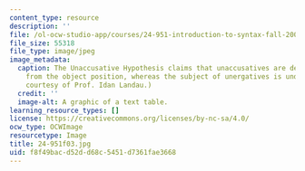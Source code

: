 ```yaml
---
content_type: resource
description: ''
file: /ol-ocw-studio-app/courses/24-951-introduction-to-syntax-fall-2003/f8f49bacd52dd68c5451d7361fae3668_24-951f03.jpg
file_size: 55318
file_type: image/jpeg
image_metadata:
  caption: The Unaccusative Hypothesis claims that unaccusatives are derived by NP-movement
    from the object position, whereas the subject of unergatives is underived. (Image
    courtesy of Prof. Idan Landau.)
  credit: ''
  image-alt: A graphic of a text table.
learning_resource_types: []
license: https://creativecommons.org/licenses/by-nc-sa/4.0/
ocw_type: OCWImage
resourcetype: Image
title: 24-951f03.jpg
uid: f8f49bac-d52d-d68c-5451-d7361fae3668
---
```

